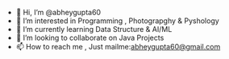 - 👋 Hi, I’m @abheygupta60
- 👀 I’m interested in Programming , Photograpghy & Pyshology
- 🌱 I’m currently learning Data Structure & AI/ML
- 💞️ I’m looking to collaborate on Java Projects
- 📫 How to reach me , Just mailme:abheygupta60@gmail.com

<!---
abheygupta60/abheygupta60 is a ✨ special ✨ repository because its `README.md` (this file) appears on your GitHub profile.
You can click the Preview link to take a look at your changes.
--->
